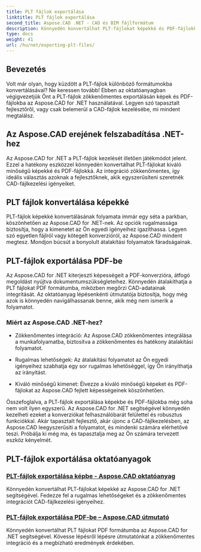 ```yaml
---
title: PLT fájlok exportálása
linktitle: PLT fájlok exportálása
second_title: Aspose.CAD .NET - CAD és BIM fájlformátum
description: Könnyedén konvertálhat PLT-fájlokat képekké és PDF-fájlokká az Aspose.CAD for .NET segítségével. Fedezze fel a zökkenőmentes integrációt és a CAD-fájlkezelés rugalmas lehetőségeit.
type: docs
weight: 41
url: /hu/net/exporting-plt-files/
---
```


## Bevezetés

Volt már olyan, hogy küzdött a PLT-fájlok különböző formátumokba konvertálásával? Ne keressen tovább! Ebben az oktatóanyagban végigvezetjük Önt a PLT-fájlok zökkenőmentes exportálásán képek és PDF-fájlokba az Aspose.CAD for .NET használatával. Legyen szó tapasztalt fejlesztőről, vagy csak belemerül a CAD-fájlok kezelésébe, mi mindent megtalálsz.

## Az Aspose.CAD erejének felszabadítása .NET-hez

Az Aspose.CAD for .NET a PLT-fájlok kezelését illetően játékmódot jelent. Ezzel a hatékony eszközzel könnyedén konvertálhat PLT-fájlokat kiváló minőségű képekké és PDF-fájlokká. Az integráció zökkenőmentes, így ideális választás azoknak a fejlesztőknek, akik egyszerűsíteni szeretnék CAD-fájlkezelési igényeiket.

## PLT fájlok konvertálása képekké

PLT-fájlok képekké konvertálásának folyamata immár egy séta a parkban, köszönhetően az Aspose.CAD for .NET-nek. Az opciók rugalmassága biztosítja, hogy a kimenetet az Ön egyedi igényeihez igazíthassa. Legyen szó egyetlen fájlról vagy kötegelt konverzióról, az Aspose.CAD mindent megtesz. Mondjon búcsút a bonyolult átalakítási folyamatok fáradságainak.

## PLT-fájlok exportálása PDF-be

Az Aspose.CAD for .NET kiterjeszti képességeit a PDF-konverzióra, átfogó megoldást nyújtva dokumentumszükségleteihez. Könnyedén átalakíthatja a PLT fájlokat PDF formátumba, miközben megőrzi CAD-adatainak integritását. Az oktatóanyag lépésenkénti útmutatója biztosítja, hogy még azok is könnyedén navigálhassanak benne, akik még nem ismerik a folyamatot.

### Miért az Aspose.CAD .NET-hez?

- Zökkenőmentes integráció: Az Aspose.CAD zökkenőmentes integrálása a munkafolyamatba, biztosítva a zökkenőmentes és hatékony átalakítási folyamatot.
  
- Rugalmas lehetőségek: Az átalakítási folyamatot az Ön egyedi igényeihez szabhatja egy sor rugalmas lehetőséggel, így Ön irányíthatja az irányítást.

- Kiváló minőségű kimenet: Élvezze a kiváló minőségű képeket és PDF-fájlokat az Aspose.CAD fejlett képességeinek köszönhetően.

Összefoglalva, a PLT-fájlok exportálása képekbe és PDF-fájlokba még soha nem volt ilyen egyszerű. Az Aspose.CAD for .NET segítségével könnyedén kezelheti ezeket a konverziókat felhasználóbarát felülettel és robusztus funkciókkal. Akár tapasztalt fejlesztő, akár újonc a CAD-fájlkezelésben, az Aspose.CAD leegyszerűsíti a folyamatot, és mindenki számára elérhetővé teszi. Próbálja ki még ma, és tapasztalja meg az Ön számára tervezett eszköz kényelmét.
## PLT-fájlok exportálása oktatóanyagok
### [PLT-fájlok exportálása képbe - Aspose.CAD oktatóanyag](./exporting-plt-files-to-image/)
Könnyedén konvertálhat PLT-fájlokat képekké az Aspose.CAD for .NET segítségével. Fedezze fel a rugalmas lehetőségeket és a zökkenőmentes integrációt CAD-fájlkezelési igényeihez.
### [PLT-fájlok exportálása PDF-be – Aspose.CAD útmutató](./exporting-plt-files-to-pdf/)
Könnyedén konvertálhat PLT fájlokat PDF formátumba az Aspose.CAD for .NET segítségével. Kövesse lépésről lépésre útmutatónkat a zökkenőmentes integráció és a megbízható eredmények érdekében.